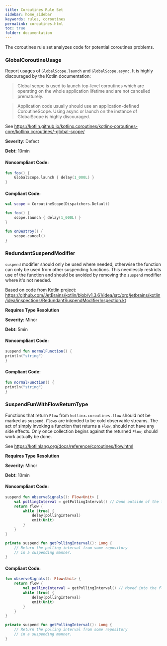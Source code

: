 ```yaml
---
title: Coroutines Rule Set
sidebar: home_sidebar
keywords: rules, coroutines
permalink: coroutines.html
toc: true
folder: documentation
---
```

The coroutines rule set analyzes code for potential coroutines problems.

### GlobalCoroutineUsage

Report usages of `GlobalScope.launch` and `GlobalScope.async`. It is highly discouraged by the Kotlin documentation:

> Global scope is used to launch top-level coroutines which are operating on the whole application lifetime and are
> not cancelled prematurely.

> Application code usually should use an application-defined CoroutineScope. Using async or launch on the instance
> of GlobalScope is highly discouraged.

See https://kotlin.github.io/kotlinx.coroutines/kotlinx-coroutines-core/kotlinx.coroutines/-global-scope/

**Severity**: Defect

**Debt**: 10min

#### Noncompliant Code:

```kotlin
fun foo() {
    GlobalScope.launch { delay(1_000L) }
}
```

#### Compliant Code:

```kotlin
val scope = CoroutineScope(Dispatchers.Default)

fun foo() {
    scope.launch { delay(1_000L) }
}

fun onDestroy() {
    scope.cancel()
}
```

### RedundantSuspendModifier

`suspend` modifier should only be used where needed, otherwise the function can only be used from other suspending
functions. This needlessly restricts use of the function and should be avoided by removing the `suspend` modifier
where it's not needed.

Based on code from Kotlin project:
https://github.com/JetBrains/kotlin/blob/v1.3.61/idea/src/org/jetbrains/kotlin/idea/inspections/RedundantSuspendModifierInspection.kt

**Requires Type Resolution**

**Severity**: Minor

**Debt**: 5min

#### Noncompliant Code:

```kotlin
suspend fun normalFunction() {
println("string")
}
```

#### Compliant Code:

```kotlin
fun normalFunction() {
println("string")
}
```

### SuspendFunWithFlowReturnType

Functions that return `Flow` from `kotlinx.coroutines.flow` should not be marked as `suspend`.
`Flows` are intended to be cold observable streams. The act of simply invoking a function that
returns a `Flow`, should not have any side effects. Only once collection begins against the
returned `Flow`, should work actually be done.

See https://kotlinlang.org/docs/reference/coroutines/flow.html

**Requires Type Resolution**

**Severity**: Minor

**Debt**: 10min

#### Noncompliant Code:

```kotlin
suspend fun observeSignals(): Flow<Unit> {
    val pollingInterval = getPollingInterval() // Done outside of the flow builder block.
    return flow {
        while (true) {
            delay(pollingInterval)
            emit(Unit)
        }
    }
}

private suspend fun getPollingInterval(): Long {
    // Return the polling interval from some repository
    // in a suspending manner.
}
```

#### Compliant Code:

```kotlin
fun observeSignals(): Flow<Unit> {
    return flow {
        val pollingInterval = getPollingInterval() // Moved into the flow builder block.
        while (true) {
            delay(pollingInterval)
            emit(Unit)
        }
    }
}

private suspend fun getPollingInterval(): Long {
    // Return the polling interval from some repository
    // in a suspending manner.
}
```
